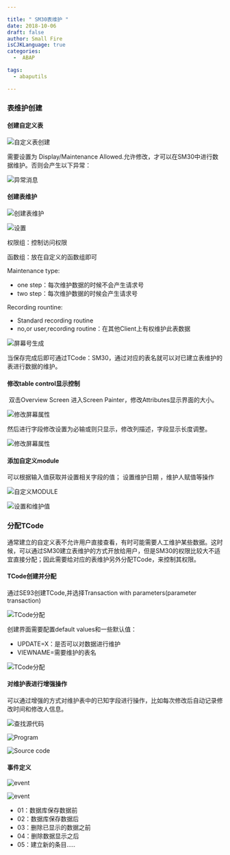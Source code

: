 ```yaml
---

title: " SM30表维护 "
date: 2018-10-06 
draft: false
author: Small Fire
isCJKLanguage: true
categories: 
  -  ABAP

tags: 
  - abaputils

---
```




### 表维护创建

#### 创建自定义表 

![自定义表创建](/images/ABAP/SM301.png)

需要设置为 Display/Maintenance Allowed.允许修改，才可以在SM30中进行数据维护。否则会产生以下异常：

![异常消息](/images/ABAP/SM3011.png)

#### 创建表维护

![创建表维护](/images/ABAP/SM302.png)

![设置](/images/ABAP/SM303.png)

权限组：控制访问权限

函数组：放在自定义的函数组即可

Maintenance type:

- one step：每次维护数据的时候不会产生请求号
- two step：每次维护数据的时候会产生请求号

Recording rountine:

- Standard recording routine
- no,or user,recording routine：在其他Client上有权维护此表数据

![屏幕号生成](/images/ABAP/SM304.png)

当保存完成后即可通过TCode：SM30，通过对应的表名就可以对已建立表维护的表进行数据的维护。

#### 修改table control显示控制

​	双击Overview Screen 进入Screen Painter，修改Attributes显示界面的大小。

![修改屏幕属性](/images/ABAP/SM3013.png)

然后进行字段修改设置为必输或则只显示，修改列描述，字段显示长度调整。

![修改屏幕属性](/images/ABAP/SM3014.png)

#### 添加自定义module

可以根据输入值获取并设置相关字段的值； 设置维护日期 ，维护人赋值等操作

![自定义MODULE](/images/ABAP/sm3015.png)

![设置和维护值](/images/ABAP/sm3016.png)

### 分配TCode

   通常建立的自定义表不允许用户直接查看，有时可能需要人工维护某些数据。这时候，可以通过SM30建立表维护的方式开放给用户，但是SM30的权限比较大不适宜直接分配；因此需要给对应的表维护另外分配TCode，来控制其权限。

#### TCode创建并分配

通过SE93创建TCode,并选择Transaction with parameters(parameter transaction)

![TCode分配](/images/ABAP/SM308.png)

创建界面需要配置default values和一些默认值：

- UPDATE=X：是否可以对数据进行维护
- VIEWNAME=需要维护的表名

![TCode分配](/images/ABAP/SM305.png)

#### 对维护表进行增强操作

可以通过增强的方式对维护表中的已知字段进行操作，比如每次修改后自动记录修改时间和修改人信息。

![查找源代码](/images/ABAP/SM306.png)

![Program](/images/ABAP/SM307.png)

![Source code](/images/ABAP/SM309.png)

#### 事件定义

![event](/images/ABAP/SM3010.png)

![event](/images/ABAP/SM3012.png)

- 01：数据库保存数据前
- 02：数据库保存数据后
- 03：删除已显示的数据之前
- 04：删除数据显示之后
- 05：建立新的条目.....